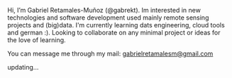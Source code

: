  Hi, I’m Gabriel Retamales-Muñoz (@gabrekt). Im interested in new technologies and software development used mainly remote sensing projects and (big)data.
 I'm currently learning dats engineering, cloud tools and german :). 
 Looking to collaborate on any minimal project or ideas for the love of learning.
 
 You can message me through my mail: gabrielretamalesm@gmail.com

<!---
gabremu/gabremu is a ✨ special ✨ repository because its `README.md` (this file) appears on your GitHub profile.
You can click the Preview link to take a look at your changes.
--->

updating...
